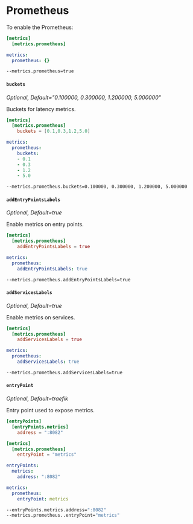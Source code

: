 # Prometheus

To enable the Prometheus:

```toml tab="File (TOML)"
[metrics]
  [metrics.prometheus]
```

```yaml tab="File (YAML)"
metrics:
  prometheus: {}
```

```bash tab="CLI"
--metrics.prometheus=true
```

#### `buckets`

_Optional, Default="0.100000, 0.300000, 1.200000, 5.000000"_

Buckets for latency metrics.

```toml tab="File (TOML)"
[metrics]
  [metrics.prometheus]
    buckets = [0.1,0.3,1.2,5.0]
```

```yaml tab="File (YAML)"
metrics:
  prometheus:
    buckets:
    - 0.1
    - 0.3
    - 1.2
    - 5.0
```

```bash tab="CLI"
--metrics.prometheus.buckets=0.100000, 0.300000, 1.200000, 5.000000
```

#### `addEntryPointsLabels`

_Optional, Default=true_

Enable metrics on entry points.

```toml tab="File (TOML)"
[metrics]
  [metrics.prometheus]
    addEntryPointsLabels = true
```

```yaml tab="File (YAML)"
metrics:
  prometheus:
    addEntryPointsLabels: true
```

```bash tab="CLI"
--metrics.prometheus.addEntryPointsLabels=true
```

#### `addServicesLabels`

_Optional, Default=true_

Enable metrics on services.

```toml tab="File (TOML)"
[metrics]
  [metrics.prometheus]
    addServicesLabels = true
```

```yaml tab="File (YAML)"
metrics:
  prometheus:
    addServicesLabels: true
```

```bash tab="CLI"
--metrics.prometheus.addServicesLabels=true
```

#### `entryPoint`

_Optional, Default=traefik_

Entry point used to expose metrics.

```toml tab="File (TOML)"
[entryPoints]
  [entryPoints.metrics]
    address = ":8082"

[metrics]
  [metrics.prometheus]
    entryPoint = "metrics"
```

```yaml tab="File (YAML)"
entryPoints:
  metrics:
    address: ":8082"

metrics:
  prometheus:
    entryPoint: metrics
```

```bash tab="CLI"
--entryPoints.metrics.address=":8082"
--metrics.prometheus..entryPoint="metrics"
```

